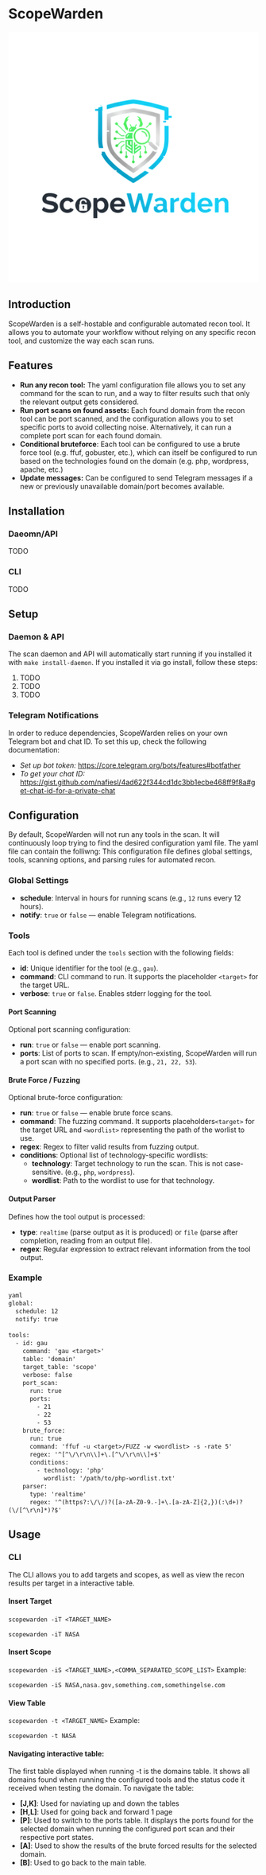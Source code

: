 # ScopeWarden
<img src="scopewarden.png">

## Introduction
ScopeWarden is a self-hostable and configurable automated recon tool. It allows you to automate your workflow without relying on any specific recon tool, and customize the way each scan runs. 

## Features
- **Run any recon tool:** The yaml configuration file allows you to set any command for the scan to run, and a way to filter results such that only the relevant output gets considered.
- **Run port scans on found assets:** Each found domain from the recon tool can be port scanned, and the configuration allows you to set specific ports to avoid collecting noise. Alternatively, it can run a complete port scan for each found domain.
- **Conditional bruteforce**: Each tool can be configured to use a brute force tool (e.g. ffuf, gobuster, etc.), which can itself be configured to run based on the technologies found on the domain (e.g. php, wordpress, apache, etc.)
- **Update messages:** Can be configured to send Telegram messages if a new or previously unavailable domain/port becomes available.

## Installation
### Daeomn/API
TODO
### CLI
TODO

## Setup
### Daemon & API
The scan daemon and API will automatically start running if you installed it with `make install-daemon`.
If you installed it via go install, follow these steps:
1. TODO 
2. TODO
3. TODO

### Telegram Notifications
In order to reduce dependencies, ScopeWarden relies on your own Telegram bot and chat ID. To set this up, check the following documentation:
- *Set up bot token:* https://core.telegram.org/bots/features#botfather
- *To get your chat ID:* https://gist.github.com/nafiesl/4ad622f344cd1dc3bb1ecbe468ff9f8a#get-chat-id-for-a-private-chat

## Configuration
By default, ScopeWarden will not run any tools in the scan. It will continuously loop trying to find the desired configuration yaml file.
The yaml file can contain the folliwng:
This configuration file defines global settings, tools, scanning options, and parsing rules for automated recon.

### Global Settings
- **schedule**: Interval in hours for running scans (e.g., `12` runs every 12 hours).  
- **notify**: `true` or `false` — enable Telegram notifications.

### Tools
Each tool is defined under the `tools` section with the following fields:
- **id**: Unique identifier for the tool (e.g., `gau`).  
- **command**: CLI command to run. It supports the placeholder `<target>` for the target URL.  
- **verbose**: `true` or `false`. Enables stderr logging for the tool.

#### Port Scanning
Optional port scanning configuration:
- **run**: `true` or `false` — enable port scanning.  
- **ports**: List of ports to scan. If empty/non-existing, ScopeWarden will run a port scan with no specified ports. (e.g., `21, 22, 53`).  

#### Brute Force / Fuzzing
Optional brute-force configuration:
- **run**: `true` or `false` — enable brute force scans.  
- **command**: The fuzzing command. It supports placeholders`<target>` for the target URL and `<wordlist>` representing the path of the worlist to use.  
- **regex**: Regex to filter valid results from fuzzing output.
- **conditions**: Optional list of technology-specific wordlists:
  - **technology**: Target technology to run the scan. This is not case-sensitive. (e.g., `php`, `wordpress`).
  - **wordlist**: Path to the wordlist to use for that technology.

#### Output Parser
Defines how the tool output is processed:
- **type**: `realtime` (parse output as it is produced) or `file` (parse after completion, reading from an output file).  
- **regex**: Regular expression to extract relevant information from the tool output.  

### Example
```
yaml
global:
  schedule: 12
  notify: true

tools:
  - id: gau
    command: 'gau <target>'
    table: 'domain'
    target_table: 'scope'
    verbose: false
    port_scan:
      run: true
      ports:
        - 21
        - 22
        - 53
    brute_force:
      run: true
      command: 'ffuf -u <target>/FUZZ -w <wordlist> -s -rate 5'
      regex: '^[^\/\r\n\\]+\.[^\/\r\n\\]+$'
      conditions:
        - technology: 'php'
          wordlist: '/path/to/php-wordlist.txt'
    parser:
      type: 'realtime'
      regex: '^(https?:\/\/)?([a-zA-Z0-9.-]+\.[a-zA-Z]{2,})(:\d+)?(\/[^\r\n]*)?$'
```

## Usage
### CLI
The CLI allows you to add targets and scopes, as well as view the recon results per target in a interactive table.
#### Insert Target
`scopewarden -iT <TARGET_NAME>`
```
scopewarden -iT NASA
```

#### Insert Scope
`scopewarden -iS <TARGET_NAME>,<COMMA_SEPARATED_SCOPE_LIST>`
Example:
```
scopewarden -iS NASA,nasa.gov,something.com,somethingelse.com
```

#### View Table
`scopewarden -t <TARGET_NAME>`
Example:
```
scopewarden -t NASA
```
#### Navigating interactive table:
The first table displayed when running -t is the domains table. It shows all domains found when running the configured tools and the status code it received when testing the domain. To navigate the table:
- **[J,K]**: Used for naviating up and down the tables
- **[H,L]**: Used for going back and forward 1 page
- **[P]**: Used to switch to the ports table. It displays the ports found for the selected domain when running the configured port scan and their respective port states. 
- **[A]**: Used to show the results of the brute forced results for the selected domain.
- **[B]**: Used to go back to the main table.


